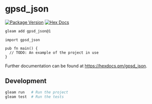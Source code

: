# gpsd_json

[![Package Version](https://img.shields.io/hexpm/v/gpsd_json)](https://hex.pm/packages/gpsd_json)
[![Hex Docs](https://img.shields.io/badge/hex-docs-ffaff3)](https://hexdocs.pm/gpsd_json/)

```sh
gleam add gpsd_json@1
```
```gleam
import gpsd_json

pub fn main() {
  // TODO: An example of the project in use
}
```

Further documentation can be found at <https://hexdocs.pm/gpsd_json>.

## Development

```sh
gleam run   # Run the project
gleam test  # Run the tests
```
